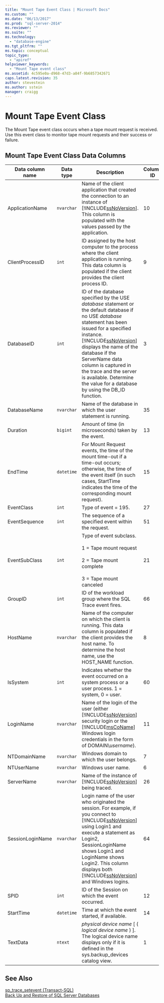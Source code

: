 ```yaml
---
title: "Mount Tape Event Class | Microsoft Docs"
ms.custom: ""
ms.date: "06/13/2017"
ms.prod: "sql-server-2014"
ms.reviewer: ""
ms.suite: ""
ms.technology: 
  - "database-engine"
ms.tgt_pltfrm: ""
ms.topic: conceptual
topic_type: 
  - "apiref"
helpviewer_keywords: 
  - "Mount Tape event class"
ms.assetid: 4c595e0a-d968-47d3-a84f-9b6857342671
caps.latest.revision: 35
author: stevestein
ms.author: sstein
manager: craigg
---
```

# Mount Tape Event Class
  The Mount Tape event class occurs when a tape mount request is received. Use this event class to monitor tape mount requests and their success or failure.  
  
## Mount Tape Event Class Data Columns  
  
|Data column name|Data type|Description|Column ID|Filterable|  
|----------------------|---------------|-----------------|---------------|----------------|  
|ApplicationName|`nvarchar`|Name of the client application that created the connection to an instance of [!INCLUDE[ssNoVersion](../../includes/ssnoversion-md.md)]. This column is populated with the values passed by the application.|10|Yes|  
|ClientProcessID|`int`|ID assigned by the host computer to the process where the client application is running. This data column is populated if the client provides the client process ID.|9|Yes|  
|DatabaseID|`int`|ID of the database specified by the USE *database* statement or the default database if no USE *database* statement has been issued for a specified instance. [!INCLUDE[ssNoVersion](../../includes/ssnoversion-md.md)] displays the name of the database if the ServerName data column is captured in the trace and the server is available. Determine the value for a database by using the DB_ID function.|3|Yes|  
|DatabaseName|`nvarchar`|Name of the database in which the user statement is running.|35|Yes|  
|Duration|`bigint`|Amount of time (in microseconds) taken by the event.|13|Yes|  
|EndTime|`datetime`|For Mount Request events, the time of the mount time-out if a time-out occurs; otherwise, the time of the event itself (in such cases, StartTime indicates the time of the corresponding mount request).|15|Yes|  
|EventClass|`int`|Type of event = 195.|27|No|  
|EventSequence|`int`|The sequence of a specified event within the request.|51|No|  
|EventSubClass|`int`|Type of event subclass.<br /><br /> 1 = Tape mount request<br /><br /> 2 = Tape mount complete<br /><br /> 3 = Tape mount canceled|21|Yes|  
|GroupID|`int`|ID of the workload group where the SQL Trace event fires.|66|Yes|  
|HostName|`nvarchar`|Name of the computer on which the client is running. This data column is populated if the client provides the host name. To determine the host name, use the HOST_NAME function.|8|Yes|  
|IsSystem|`int`|Indicates whether the event occurred on a system process or a user process. 1 = system, 0 = user.|60|Yes|  
|LoginName|`nvarchar`|Name of the login of the user (either [!INCLUDE[ssNoVersion](../../includes/ssnoversion-md.md)] security login or the [!INCLUDE[msCoName](../../includes/msconame-md.md)] Windows login credentials in the form of DOMAIN\\*username*).|11|Yes|  
|NTDomainName|`nvarchar`|Windows domain to which the user belongs.|7|Yes|  
|NTUserName|`nvarchar`|Windows user name.|6|Yes|  
|ServerName|`nvarchar`|Name of the instance of [!INCLUDE[ssNoVersion](../../includes/ssnoversion-md.md)] being traced.|26|No|  
|SessionLoginName|`nvarchar`|Login name of the user who originated the session. For example, if you connect to [!INCLUDE[ssNoVersion](../../includes/ssnoversion-md.md)] using Login1 and execute a statement as Login2, SessionLoginName shows Login1 and LoginName shows Login2. This column displays both [!INCLUDE[ssNoVersion](../../includes/ssnoversion-md.md)] and Windows logins.|64|Yes|  
|SPID|`int`|ID of the Session on which the event occurred.|12|Yes|  
|StartTime|`datetime`|Time at which the event started, if available.|14|Yes|  
|TextData|`ntext`|*physical device name* [ ( *logical device name* ) ]. The logical device name displays only if it is defined in the sys.backup_devices catalog view.|1|Yes|  
  
## See Also  
 [sp_trace_setevent &#40;Transact-SQL&#41;](/sql/relational-databases/system-stored-procedures/sp-trace-setevent-transact-sql)   
 [Back Up and Restore of SQL Server Databases](../backup-restore/back-up-and-restore-of-sql-server-databases.md)  
  
  
